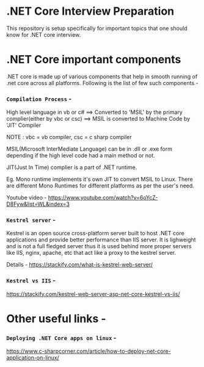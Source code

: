 # .NET Core Interview Preparation
This repository is setup specifically for important topics that one should know for .NET core interview.

# .NET Core important components
.NET core is made up of various components that help in smooth running of .net core across all platforms. Following is the list of few such components - 


### `Compilation Process` - 

High level language in vb or c# ==> Converted to 'MSIL' by the primary complier(either by vbc or csc) ==> MSIL is converted to Machine Code by 'JIT' Compiler

NOTE : vbc = vb compiler, csc = c sharp compiler

MSIL(Microsoft InterMediate Language) can be in .dll or .exe form depending if the high level code had a main method or not.

JIT(Just In Time) complier is a part of .NET runtime.

Eg. Mono runtime implements it's own JIT to convert MSIL to Linux. There are different Mono Runtimes for different platforms as per the user's need.

Youtube video - https://www.youtube.com/watch?v=6oYcZ-D8Fyw&list=WL&index=3

### `Kestrel server` - 

Kestrel is an open source cross-platform server built to host .NET core applications and provide better performance than IIS server. It is lighweight and is not a full fledged server thus it is used behind more proper servers like IIS, nginx, apache, etc that act like a proxy to the kestrel server.

Details - https://stackify.com/what-is-kestrel-web-server/

### `Kestrel vs IIS` -

https://stackify.com/kestrel-web-server-asp-net-core-kestrel-vs-iis/

# Other useful links -

### `Deploying .NET Core apps on linux` -
https://www.c-sharpcorner.com/article/how-to-deploy-net-core-application-on-linux/
